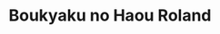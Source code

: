 --- 
title: "Boukyaku no Haou Roland"
publishdate: "2019-8-7T16:48:46+02:00"
src: "https://365manga.net/manga/boukyaku-no-haou-roland"
image: "https://data.365manga.net/images/thumbnails/6653-boukyaku-no-haou-roland.jpg"
description: "The selection of Rolan as the Commander of the Royal Family's Guard was a dangerous bet that could well undermine the survival of the empire. Around them, a mixture of mystery and speculation swirls to lead Rolan to his fate; LT Weapons, relics from The Lost World, Monsters appearing from History and the ambitions of Amenti, the leader of the Enemy forces."
---